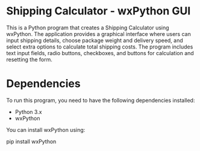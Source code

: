# Shipping Calculator - wxPython GUI

This is a Python program that creates a Shipping Calculator using wxPython. The application provides a graphical interface where users can input shipping details, choose package weight and delivery speed, and select extra options to calculate total shipping costs. The program includes text input fields, radio buttons, checkboxes, and buttons for calculation and resetting the form.

# Dependencies

To run this program, you need to have the following dependencies installed:

- Python 3.x
- wxPython

You can install wxPython using:

pip install wxPython